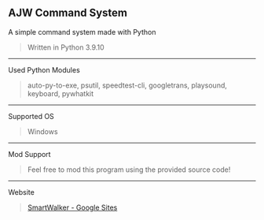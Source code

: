 AJW Command System
-------------------------------------------
A simple command system made with Python
>Written in Python 3.9.10
___________________________________________
Used Python Modules
>auto-py-to-exe, psutil, speedtest-cli, googletrans, playsound, keyboard, pywhatkit
___________________________________________
Supported OS
>Windows
___________________________________________
Mod Support
>Feel free to mod this program using the provided source code!
___________________________________________
Website 
>[SmartWalker - Google Sites](https://sites.google.com/smp.kanisius.edu/smartwalker/) 
